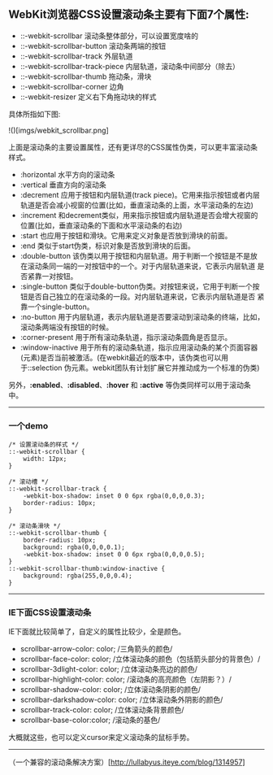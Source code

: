 ## WebKit浏览器CSS设置滚动条主要有下面7个属性:

- ::-webkit-scrollbar 滚动条整体部分，可以设置宽度啥的
- ::-webkit-scrollbar-button 滚动条两端的按钮
- ::-webkit-scrollbar-track 外层轨道
- ::-webkit-scrollbar-track-piece 内层轨道，滚动条中间部分（除去）
- ::-webkit-scrollbar-thumb 拖动条，滑块
- ::-webkit-scrollbar-corner 边角
- ::-webkit-resizer 定义右下角拖动块的样式

具体所指如下图:

!()[imgs/webkit_scrollbar.png]

 上面是滚动条的主要设置属性，还有更详尽的CSS属性伪类，可以更丰富滚动条样式。

- :horizontal 水平方向的滚动条
- :vertical 垂直方向的滚动条
- :decrement 应用于按钮和内层轨道(track piece)。它用来指示按钮或者内层轨道是否会减小视窗的位置(比如，垂直滚动条的上面，水平滚动条的左边)
- :increment 和decrement类似，用来指示按钮或内层轨道是否会增大视窗的位置(比如，垂直滚动条的下面和水平滚动条的右边)
- :start 也应用于按钮和滑块。它用来定义对象是否放到滑块的前面。
- :end 类似于start伪类，标识对象是否放到滑块的后面。
- :double-button 该伪类以用于按钮和内层轨道。用于判断一个按钮是不是放在滚动条同一端的一对按钮中的一个。对于内层轨道来说，它表示内层轨道
是否紧靠一对按钮。
- :single-button 类似于double-button伪类。对按钮来说，它用于判断一个按钮是否自己独立的在滚动条的一段。对内层轨道来说，它表示内层轨道是否
紧靠一个single-button。
- :no-button 用于内层轨道，表示内层轨道是否要滚动到滚动条的终端，比如，滚动条两端没有按钮的时候。
- :corner-present 用于所有滚动条轨道，指示滚动条圆角是否显示。
- :window-inactive 用于所有的滚动条轨道，指示应用滚动条的某个页面容器(元素)是否当前被激活。(在webkit最近的版本中，该伪类也可以用于::selection
伪元素。webkit团队有计划扩展它并推动成为一个标准的伪类)

另外，**:enabled**、**:disabled**、**:hover** 和 **:active** 等伪类同样可以用于滚动条中。

- - -
### 一个demo
    /* 设置滚动条的样式 */
    ::-webkit-scrollbar {
        width: 12px;
    }

    /* 滚动槽 */
    ::-webkit-scrollbar-track {
        -webkit-box-shadow: inset 0 0 6px rgba(0,0,0,0.3);
        border-radius: 10px;
    }
    
    /* 滚动条滑块 */
    ::-webkit-scrollbar-thumb {
        border-radius: 10px;
        background: rgba(0,0,0,0.1);
        -webkit-box-shadow: inset 0 0 6px rgba(0,0,0,0.5);
    }
    ::-webkit-scrollbar-thumb:window-inactive {
        background: rgba(255,0,0,0.4);
    }
    
- - -

### IE下面CSS设置滚动条

IE下面就比较简单了，自定义的属性比较少，全是颜色。

- scrollbar-arrow-color: color; /三角箭头的颜色/
- scrollbar-face-color: color; /立体滚动条的颜色（包括箭头部分的背景色）/
- scrollbar-3dlight-color: color; /立体滚动条亮边的颜色/
- scrollbar-highlight-color: color; /滚动条的高亮颜色（左阴影？）/
- scrollbar-shadow-color: color; /立体滚动条阴影的颜色/
- scrollbar-darkshadow-color: color; /立体滚动条外阴影的颜色/
- scrollbar-track-color: color; /立体滚动条背景颜色/
- scrollbar-base-color:color; /滚动条的基色/

大概就这些，也可以定义cursor来定义滚动条的鼠标手势。

- - -
（一个兼容的滚动条解决方案）[http://lullabyus.iteye.com/blog/1314957]
